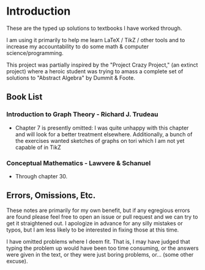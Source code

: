# Introduction
These are the typed up solutions to textbooks I have worked through.

I am using it primarily to help me learn LaTeX / TikZ / other tools and to increase my accountability to do some math & computer science/programming.

This project was partially inspired by the "Project Crazy Project," (an extinct project) where a heroic student was trying to amass a complete set of solutions to "Abstract Algebra" by Dummit & Foote.

## Book List
### Introduction to Graph Theory - Richard J. Trudeau
  * Chapter 7 is presently omitted: I was quite unhappy with this chapter and will look for a better treatment elsewhere. Additionally, a bunch of the exercises wanted sketches of graphs on tori which I am not yet capable of in TikZ

### Conceptual Mathematics - Lawvere & Schanuel
  * Through chapter 30.

## Errors, Omissions, Etc.
These notes are primarily for my own benefit, but if any egregious errors are found please feel free to open an issue or pull request and we can try to get it straightened out. I apologize in advance for any silly mistakes or typos, but I am less likely to be interested in fixing those at this time.

I have omitted problems where I deem fit. That is, I may have judged that typing the problem up would have been too time consuming, or the answers were given in the text, or they were just boring problems, or... (some other excuse).
